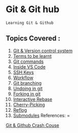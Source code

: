 **Git & Git hub**
=
    Learning Git & Github 
Topics Covered :
-
  1.   [Git & Version control system](https://github.com/ShrikanthDeva/Git-GitHub/blob/main/Chapter%201-Git-Version-control-system.md)
  2.   [Terms to be learnt](https://github.com/ShrikanthDeva/Git-GitHub/blob/main/Chapter%202-Terms.md)
  3.   [Git commands](https://github.com/ShrikanthDeva/Git-GitHub/blob/main/Chapter%203-Git-Commands.md)
  4.   [Inside VS Code](https://github.com/ShrikanthDeva/Git-GitHub/blob/main/Chapter%204-Inside-VSC.md)
  5.   [SSH Keys](https://github.com/ShrikanthDeva/Git-GitHub/blob/main/Chapter%205-SSH-Keys.md)
  6.   [Workflow](https://github.com/ShrikanthDeva/Git-GitHub/blob/main/Chapter%206-Workflow.md)
  7.   [Git branching](https://github.com/ShrikanthDeva/Git-GitHub/blob/main/Chapter%207-Branching-Merging.md)
  8.   [Undoing in git](https://github.com/ShrikanthDeva/Git-GitHub/blob/main/Chapter%208-Undoing-in-Git.md)
  9.   [Forking in git](https://github.com/ShrikanthDeva/Git-GitHub/blob/main/Chapter%209-Forking.md)
  10.  [Interactive Rebase](https://github.com/ShrikanthDeva/Git-GitHub/blob/main/Chapter%2010-%20Interactive-Rebase.md)
  11.  [Cherry-Picking](https://github.com/ShrikanthDeva/Git-GitHub/blob/main/Chapter%2011-%20Cherry-Picking.md)
  12.  [Reflog](https://github.com/ShrikanthDeva/Git-GitHub/blob/main/Chapter%2012-Reflog.md)
  13.  [Submodules](https://github.com/ShrikanthDeva/Git-GitHub/blob/main/Chapter%2013-%20Submodules.md)
References:
=

[Git & Github Crash Couse](https://www.youtube.com/watch?v=RGOj5yH7evk)
